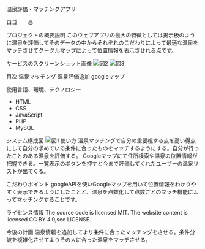 温泉評価・マッチングアプリ

 ロゴ　　♨
 
プロジェクトの概要説明 
このウェブアプリの最大の特徴としては掲示板のように温泉を評価してそのデータの中からそれぞれのこだわりによって最適な温泉をマッチさせてグーグルマップによって位置情報を表示させれる点です。
 
サービスのスクリーンショット画像
![図2](https://user-images.githubusercontent.com/93474410/144943220-841bd066-7ba6-4185-9274-e3703b9f0ac2.gif)
![図3](https://user-images.githubusercontent.com/93474410/144943228-2590a79d-283a-4560-9321-9a01b5e97864.gif)

目次
温泉マッチング
温泉評価追加
googleマップ
 
 使用言語、環境、テクノロジー
* HTML
* CSS
* JavaScript
* PHP
* MySQL

システム構成図
![図1](https://user-images.githubusercontent.com/93474410/144943195-c9bd48fc-6230-4b6a-b3e9-9587b49f915a.gif)
使い方
温泉マッチングで自分の重要視する点を高い得点にして自分の求めている条件に合ったものをマッチするようにする。自分が行ったことのある温泉を評価する。
Googleマップにて住所検索や温泉の位置情報が把握できる。一覧表示のボタンを押すと今まで評価してくれたユーザーの温泉リストが出てくる。


こだわりポイント
googleAPIを使いGoogleマップを用いて位置情報をわかりやすく表示できるようにしたことと、温泉を点数化して点数ごとのマッチ機能によってマッチングすることです。

ライセンス情報
The source code is licensed MIT. The website content is licensed CC BY 4.0,see LICENSE.

今後の計画
温泉情報を追加してより条件に合ったマッチングをさせる。条件分岐を複雑化させてよりその人に合った温泉をマッチさせる。
